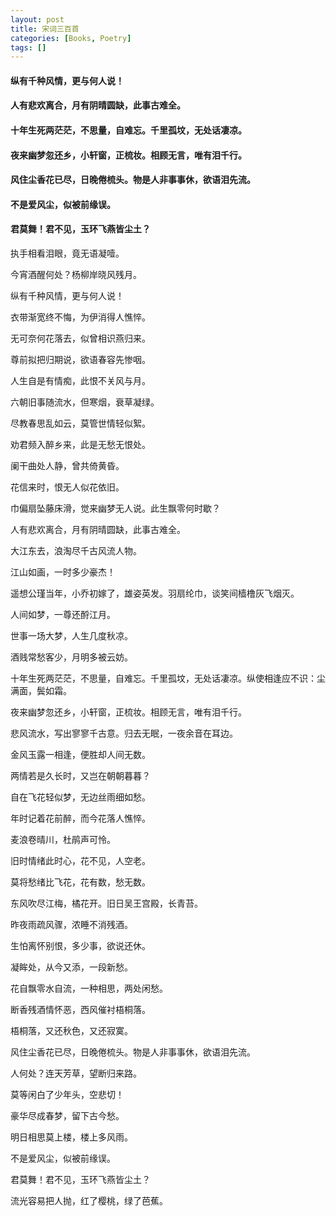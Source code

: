 ```yaml
---
layout: post
title: 宋词三百首
categories: [Books, Poetry]
tags: []
---
```

#### 纵有千种风情，更与何人说！
#### 人有悲欢离合，月有阴晴圆缺，此事古难全。
#### 十年生死两茫茫，不思量，自难忘。千里孤坟，无处话凄凉。
#### 夜来幽梦忽还乡，小轩窗，正梳妆。相顾无言，唯有泪千行。
#### 风住尘香花已尽，日晚倦梳头。物是人非事事休，欲语泪先流。
#### 不是爱风尘，似被前缘误。
#### 君莫舞！君不见，玉环飞燕皆尘土？
<!-- more -->
执手相看泪眼，竟无语凝噎。

今宵酒醒何处？杨柳岸晓风残月。

纵有千种风情，更与何人说！

衣带渐宽终不悔，为伊消得人憔悴。

无可奈何花落去，似曾相识燕归来。

尊前拟把归期说，欲语春容先惨咽。

人生自是有情痴，此恨不关风与月。

六朝旧事随流水，但寒烟，衰草凝绿。

尽教春思乱如云，莫管世情轻似絮。

劝君频入醉乡来，此是无愁无恨处。

阑干曲处人静，曾共倚黄昏。

花信来时，恨无人似花依旧。

巾偏扇坠藤床滑，觉来幽梦无人说。此生飘零何时歇？

人有悲欢离合，月有阴晴圆缺，此事古难全。

大江东去，浪淘尽千古风流人物。

江山如画，一时多少豪杰！

遥想公瑾当年，小乔初嫁了，雄姿英发。羽扇纶巾，谈笑间樯橹灰飞烟灭。

人间如梦，一尊还酹江月。

世事一场大梦，人生几度秋凉。

酒贱常愁客少，月明多被云妨。

十年生死两茫茫，不思量，自难忘。千里孤坟，无处话凄凉。纵使相逢应不识：尘满面，鬓如霜。

夜来幽梦忽还乡，小轩窗，正梳妆。相顾无言，唯有泪千行。

悲风流水，写出寥寥千古意。归去无眠，一夜余音在耳边。

金风玉露一相逢，便胜却人间无数。

两情若是久长时，又岂在朝朝暮暮？

自在飞花轻似梦，无边丝雨细如愁。

年时记着花前醉，而今花落人憔悴。

麦浪卷晴川，杜鹃声可怜。

旧时情绪此时心，花不见，人空老。

莫将愁绪比飞花，花有数，愁无数。

东风吹尽江梅，橘花开。旧日吴王宫殿，长青苔。

昨夜雨疏风骤，浓睡不消残酒。

生怕离怀别恨，多少事，欲说还休。

凝眸处，从今又添，一段新愁。

花自飘零水自流，一种相思，两处闲愁。

断香残酒情怀恶，西风催衬梧桐落。

梧桐落，又还秋色，又还寂寞。

风住尘香花已尽，日晚倦梳头。物是人非事事休，欲语泪先流。

人何处？连天芳草，望断归来路。

莫等闲白了少年头，空悲切！

豪华尽成春梦，留下古今愁。

明日相思莫上楼，楼上多风雨。

不是爱风尘，似被前缘误。

君莫舞！君不见，玉环飞燕皆尘土？

流光容易把人抛，红了樱桃，绿了芭蕉。
